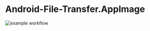 # Android-File-Transfer.AppImage

![example workflow](https://github.com/nx-appbuild-hub/Android-File-Transfer.AppImage//actions/workflows/makefile.yml/badge.svg)
